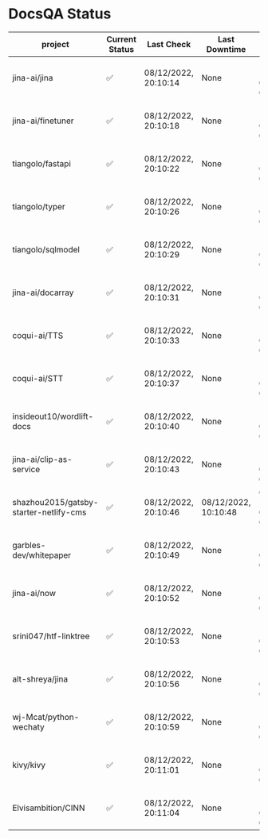 # DocsQA Status

|               project                |Current Status|     Last Check     |   Last Downtime    |              % Uptime              |
|--------------------------------------|--------------|--------------------|--------------------|------------------------------------|
|jina-ai/jina                          |✅            |08/12/2022, 20:10:14|None                |100.000 (since 08/11/2022, 05:10:08)|
|jina-ai/finetuner                     |✅            |08/12/2022, 20:10:18|None                |100.000 (since 08/11/2022, 05:10:08)|
|tiangolo/fastapi                      |✅            |08/12/2022, 20:10:22|None                |100.000 (since 08/11/2022, 05:10:08)|
|tiangolo/typer                        |✅            |08/12/2022, 20:10:26|None                |100.000 (since 08/11/2022, 05:10:08)|
|tiangolo/sqlmodel                     |✅            |08/12/2022, 20:10:29|None                |100.000 (since 08/11/2022, 05:10:08)|
|jina-ai/docarray                      |✅            |08/12/2022, 20:10:31|None                |100.000 (since 08/11/2022, 05:10:08)|
|coqui-ai/TTS                          |✅            |08/12/2022, 20:10:33|None                |100.000 (since 08/11/2022, 05:10:08)|
|coqui-ai/STT                          |✅            |08/12/2022, 20:10:37|None                |100.000 (since 08/11/2022, 05:10:08)|
|insideout10/wordlift-docs             |✅            |08/12/2022, 20:10:40|None                |100.000 (since 08/11/2022, 05:10:08)|
|jina-ai/clip-as-service               |✅            |08/12/2022, 20:10:43|None                |100.000 (since 08/11/2022, 05:10:08)|
|shazhou2015/gatsby-starter-netlify-cms|✅            |08/12/2022, 20:10:46|08/12/2022, 10:10:48|66.617 (since 08/11/2022, 05:10:08) |
|garbles-dev/whitepaper                |✅            |08/12/2022, 20:10:49|None                |100.000 (since 08/11/2022, 05:10:08)|
|jina-ai/now                           |✅            |08/12/2022, 20:10:52|None                |100.000 (since 08/11/2022, 05:10:08)|
|srini047/htf-linktree                 |✅            |08/12/2022, 20:10:53|None                |100.000 (since 08/11/2022, 05:10:08)|
|alt-shreya/jina                       |✅            |08/12/2022, 20:10:56|None                |100.000 (since 08/11/2022, 05:10:08)|
|wj-Mcat/python-wechaty                |✅            |08/12/2022, 20:10:59|None                |100.000 (since 08/11/2022, 05:10:08)|
|kivy/kivy                             |✅            |08/12/2022, 20:11:01|None                |100.000 (since 08/11/2022, 05:10:08)|
|Elvisambition/CINN                    |✅            |08/12/2022, 20:11:04|None                |100.000 (since 08/11/2022, 05:10:08)|

